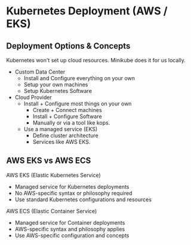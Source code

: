 # Kubernetes Deployment (AWS / EKS)

## Deployment Options & Concepts

Kubernetes won't set up cloud resources. Minikube does it for us locally. 

* Custom Data Center
  * Install and Configure everything on your own
  * Setup your own machines
  * Setup Kubernetes Software
* Cloud Provider
  * Install + Configure most things on your own
    * Create + Connect machines
    * Install + Configure Software
    * Manually or via a tool like kops.
  * Use a managed service (EKS)
    * Define cluster architecture
    * Services like AWS EKS.

## AWS EKS vs AWS ECS

AWS EKS (Elastic Kubernetes Service)
* Managed service for Kubernetes deployments
* No AWS-specific syntax or philosophy required
* Use standard Kubernetes configurations and resources

AWS ECS (Elastic Container Service)
* Managed service for Container deployments
* AWS-specific syntax and philosophy applies
* Use AWS-specific configuration and concepts
